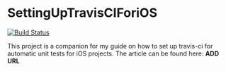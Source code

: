 SettingUpTravisCIForiOS
=======================
[![Build Status](https://travis-ci.org/daniel-beard/SettingUpTravisCIForiOS.png?branch=master)](https://travis-ci.org/daniel-beard/SettingUpTravisCIForiOS)

This project is a companion for my guide on how to set up travis-ci for automatic unit tests for iOS projects. The article can be found here: **ADD URL**

